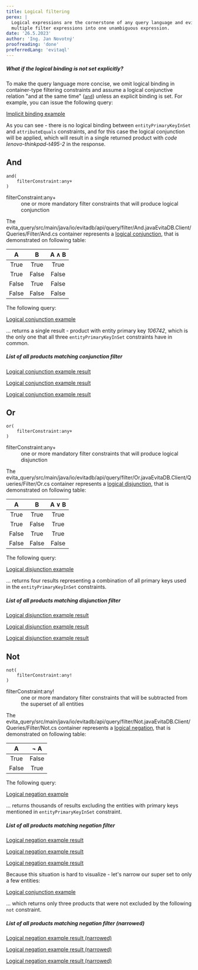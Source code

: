 ```yaml
---
title: Logical filtering
perex: |
  Logical expressions are the cornerstone of any query language and evitaDB is no different. They allow you to combine
  multiple filter expressions into one unambiguous expression.
date: '26.5.2023'
author: 'Ing. Jan Novotný'
proofreading: 'done'
preferredLang: 'evitaql'
---
```


<Note type="warning">

<NoteTitle toggles="false">

##### What if the logical binding is not set explicitly?
</NoteTitle>

To make the query language more concise, we omit logical binding in container-type filtering constraints and assume
a logical conjunctive relation "and at the same time" ([`and`](#and)) unless an explicit binding is set.
For example, you can issue the following query:

<SourceCodeTabs requires="/evita_functional_tests/src/test/resources/META-INF/documentation/evitaql-init.java" langSpecificTabOnly>

[Implicit binding example](/documentation/user/en/query/filtering/examples/logical/implicit-binding.evitaql)
</SourceCodeTabs>

As you can see - there is no logical binding between `entityPrimaryKeyInSet` and `attributeEquals` constraints, and for
this case the logical conjunction will be applied, which will result in a single returned product with *code*
*lenovo-thinkpad-t495-2* in the response.

</Note>

## And

```evitaql-syntax
and(
    filterConstraint:any+
)
```

<dl>
    <dt>filterConstraint:any+</dt>
    <dd>
        one or more mandatory filter constraints that will produce logical conjunction
    </dd>
</dl>

The <LS to="e,j,r,g"><SourceClass>evita_query/src/main/java/io/evitadb/api/query/filter/And.java</SourceClass></LS><LS to="c"><SourceClass>EvitaDB.Client/Queries/Filter/And.cs</SourceClass></LS> container represents
a [logical conjunction](https://en.wikipedia.org/wiki/Logical_conjunction), that is demonstrated on following table:

|   A   |   B   | A ∧ B |
|:-----:|:-----:|:-----:|
|  True |  True |  True |
|  True | False | False |
| False |  True | False |
| False | False | False |

The following query:

<SourceCodeTabs requires="/evita_functional_tests/src/test/resources/META-INF/documentation/evitaql-init.java" langSpecificTabOnly>

[Logical conjunction example](/documentation/user/en/query/filtering/examples/logical/and.evitaql)
</SourceCodeTabs>

... returns a single result - product with entity primary key *106742*, which is the only one that all three
`entityPrimaryKeyInSet` constraints have in common.

<Note type="info">

<NoteTitle toggles="true">

##### List of all products matching conjunction filter
</NoteTitle>

<LS to="e,j,c">

<MDInclude>[Logical conjunction example result](/documentation/user/en/query/filtering/examples/logical/and.evitaql.md)</MDInclude>

</LS>

<LS to="g">

<MDInclude>[Logical conjunction example result](/documentation/user/en/query/filtering/examples/logical/and.graphql.json.md)</MDInclude>

</LS>

<LS to="r">

<MDInclude>[Logical conjunction example result](/documentation/user/en/query/filtering/examples/logical/and.rest.json.md)</MDInclude>

</LS>

</Note>

## Or

```evitaql-syntax
or(
    filterConstraint:any+
)
```

<dl>
    <dt>filterConstraint:any+</dt>
    <dd>
        one or more mandatory filter constraints that will produce logical disjunction
    </dd>
</dl>

The <LS to="e,j,r,g"><SourceClass>evita_query/src/main/java/io/evitadb/api/query/filter/Or.java</SourceClass></LS><LS to="c"><SourceClass>EvitaDB.Client/Queries/Filter/Or.cs</SourceClass></LS> container represents
a [logical disjunction](https://en.wikipedia.org/wiki/Logical_disjunction), that is demonstrated on following table:

|   A   |   B   | A ∨ B |
|:-----:|:-----:|:-----:|
|  True |  True | True  |
|  True | False | True  |
| False |  True | True  |
| False | False | False |

The following query:

<SourceCodeTabs requires="/evita_functional_tests/src/test/resources/META-INF/documentation/evitaql-init.java" langSpecificTabOnly>

[Logical disjunction example](/documentation/user/en/query/filtering/examples/logical/or.evitaql)
</SourceCodeTabs>

... returns four results representing a combination of all primary keys used in the `entityPrimaryKeyInSet` constraints.

<Note type="info">

<NoteTitle toggles="true">

##### List of all products matching disjunction filter
</NoteTitle>

<LS to="e,j,c">

<MDInclude>[Logical disjunction example result](/documentation/user/en/query/filtering/examples/logical/or.evitaql.md)</MDInclude>

</LS>

<LS to="g">

<MDInclude>[Logical disjunction example result](/documentation/user/en/query/filtering/examples/logical/or.graphql.json.md)</MDInclude>

</LS>

<LS to="r">

<MDInclude>[Logical disjunction example result](/documentation/user/en/query/filtering/examples/logical/or.rest.json.md)</MDInclude>

</LS>

</Note>

## Not

```evitaql-syntax
not(
    filterConstraint:any!
)
```

<dl>
    <dt>filterConstraint:any!</dt>
    <dd>
        one or more mandatory filter constraints that will be subtracted from the superset of all entities
    </dd>
</dl>

The <LS to="e,j,r,g"><SourceClass>evita_query/src/main/java/io/evitadb/api/query/filter/Not.java</SourceClass></LS><LS to="c"><SourceClass>EvitaDB.Client/Queries/Filter/Not.cs</SourceClass></LS> container represents
a [logical negation](https://en.wikipedia.org/wiki/Negation), that is demonstrated on following table:

|   A   |  ¬ A  |
|:-----:|:-----:|
|  True | False |
| False | True  |

The following query:

<SourceCodeTabs requires="/evita_functional_tests/src/test/resources/META-INF/documentation/evitaql-init.java" langSpecificTabOnly>

[Logical negation example](/documentation/user/en/query/filtering/examples/logical/not.evitaql)
</SourceCodeTabs>

... returns thousands of results excluding the entities with primary keys mentioned in `entityPrimaryKeyInSet` constraint.

<Note type="info">

<NoteTitle toggles="true">

##### List of all products matching negation filter
</NoteTitle>

<LS to="e,j,c">

<MDInclude>[Logical negation example result](/documentation/user/en/query/filtering/examples/logical/not.evitaql.md)</MDInclude>

</LS>

<LS to="g">

<MDInclude>[Logical negation example result](/documentation/user/en/query/filtering/examples/logical/not.graphql.json.md)</MDInclude>

</LS>

<LS to="r">

<MDInclude>[Logical negation example result](/documentation/user/en/query/filtering/examples/logical/not.rest.json.md)</MDInclude>

</LS>

</Note>

Because this situation is hard to visualize - let's narrow our super set to only a few entities:

<SourceCodeTabs requires="/evita_functional_tests/src/test/resources/META-INF/documentation/evitaql-init.java" langSpecificTabOnly>

[Logical conjunction example](/documentation/user/en/query/filtering/examples/logical/not-narrowed.evitaql)
</SourceCodeTabs>

... which returns only three products that were not excluded by the following `not` constraint.

<Note type="info">

<NoteTitle toggles="true">

##### List of all products matching negation filter (narrowed)
</NoteTitle>

<LS to="e,j,c">

<MDInclude>[Logical negation example result (narrowed)](/documentation/user/en/query/filtering/examples/logical/not-narrowed.evitaql.md)</MDInclude>

</LS>

<LS to="g">

<MDInclude>[Logical negation example result (narrowed)](/documentation/user/en/query/filtering/examples/logical/not-narrowed.graphql.json.md)</MDInclude>

</LS>

<LS to="r">

<MDInclude>[Logical negation example result (narrowed)](/documentation/user/en/query/filtering/examples/logical/not-narrowed.rest.json.md)</MDInclude>

</LS>

</Note>